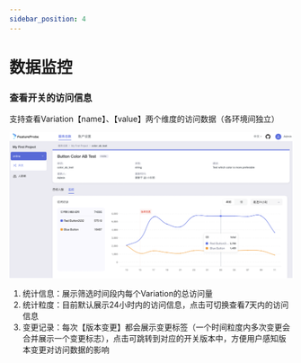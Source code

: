 ```yaml
---
sidebar_position: 4
---
```


# 数据监控

### 查看开关的访问信息
支持查看Variation【name】、【value】两个维度的访问数据（各环境间独立）

![evaluations screenshot](../../../../../pictures/evaluations.png)

1. 统计信息：展示筛选时间段内每个Variation的总访问量
2. 统计粒度：目前默认展示24小时内的访问信息，点击可切换查看7天内的访问信息
3. 变更记录：每次【版本变更】都会展示变更标签（一个时间粒度内多次变更会合并展示一个变更标志），点击可跳转到对应的开关版本中，方便用户感知版本变更对访问数据的影响


